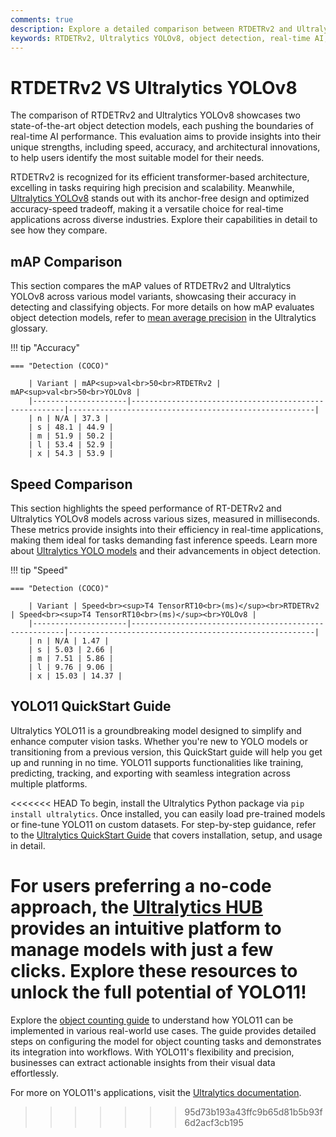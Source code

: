 ```yaml
---
comments: true
description: Explore a detailed comparison between RTDETRv2 and Ultralytics YOLOv8, two state-of-the-art models revolutionizing real-time AI and object detection. Discover how these models perform in terms of speed, accuracy, and efficiency for cutting-edge computer vision and edge AI applications.
keywords: RTDETRv2, Ultralytics YOLOv8, object detection, real-time AI, edge AI, computer vision, model comparison, Ultralytics, RT-DETR, YOLOv8 performance
---
```


# RTDETRv2 VS Ultralytics YOLOv8

The comparison of RTDETRv2 and Ultralytics YOLOv8 showcases two state-of-the-art object detection models, each pushing the boundaries of real-time AI performance. This evaluation aims to provide insights into their unique strengths, including speed, accuracy, and architectural innovations, to help users identify the most suitable model for their needs.

RTDETRv2 is recognized for its efficient transformer-based architecture, excelling in tasks requiring high precision and scalability. Meanwhile, [Ultralytics YOLOv8](https://docs.ultralytics.com/models/yolov8/) stands out with its anchor-free design and optimized accuracy-speed tradeoff, making it a versatile choice for real-time applications across diverse industries. Explore their capabilities in detail to see how they compare.

## mAP Comparison

This section compares the mAP values of RTDETRv2 and Ultralytics YOLOv8 across various model variants, showcasing their accuracy in detecting and classifying objects. For more details on how mAP evaluates object detection models, refer to [mean average precision](https://www.ultralytics.com/glossary/mean-average-precision-map) in the Ultralytics glossary.

!!! tip "Accuracy"

    === "Detection (COCO)"

    	| Variant | mAP<sup>val<br>50<br>RTDETRv2 | mAP<sup>val<br>50<br>YOLOv8 |
    	|---------------------|-------------------------------------------------------|-------------------------------------------------------|
    	| n | N/A | 37.3 |
    	| s | 48.1 | 44.9 |
    	| m | 51.9 | 50.2 |
    	| l | 53.4 | 52.9 |
    	| x | 54.3 | 53.9 |


## Speed Comparison

This section highlights the speed performance of RT-DETRv2 and Ultralytics YOLOv8 models across various sizes, measured in milliseconds. These metrics provide insights into their efficiency in real-time applications, making them ideal for tasks demanding fast inference speeds. Learn more about [Ultralytics YOLO models](https://github.com/ultralytics/ultralytics) and their advancements in object detection.

!!! tip "Speed"

    === "Detection (COCO)"

    	| Variant | Speed<br><sup>T4 TensorRT10<br>(ms)</sup><br>RTDETRv2 | Speed<br><sup>T4 TensorRT10<br>(ms)</sup><br>YOLOv8 |
    	|---------------------|-------------------------------------------------------|-------------------------------------------------------|
    	| n | N/A | 1.47 |
    	| s | 5.03 | 2.66 |
    	| m | 7.51 | 5.86 |
    	| l | 9.76 | 9.06 |
    	| x | 15.03 | 14.37 |

## YOLO11 QuickStart Guide

Ultralytics YOLO11 is a groundbreaking model designed to simplify and enhance computer vision tasks. Whether you're new to YOLO models or transitioning from a previous version, this QuickStart guide will help you get up and running in no time. YOLO11 supports functionalities like training, predicting, tracking, and exporting with seamless integration across multiple platforms.

<<<<<<< HEAD
To begin, install the Ultralytics Python package via `pip install ultralytics`. Once installed, you can easily load pre-trained models or fine-tune YOLO11 on custom datasets. For step-by-step guidance, refer to the [Ultralytics QuickStart Guide](https://docs.ultralytics.com/quickstart/) that covers installation, setup, and usage in detail.

# For users preferring a no-code approach, the [Ultralytics HUB](https://www.ultralytics.com/hub) provides an intuitive platform to manage models with just a few clicks. Explore these resources to unlock the full potential of YOLO11!

Explore the [object counting guide](https://docs.ultralytics.com/guides/object-counting/) to understand how YOLO11 can be implemented in various real-world use cases. The guide provides detailed steps on configuring the model for object counting tasks and demonstrates its integration into workflows. With YOLO11's flexibility and precision, businesses can extract actionable insights from their visual data effortlessly.

For more on YOLO11's applications, visit the [Ultralytics documentation](https://docs.ultralytics.com/).

> > > > > > > 95d73b193a43ffc9b65d81b5b93f6d2acf3cb195
